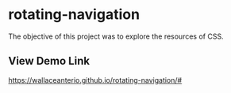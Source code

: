 # rotating-navigation

The objective of this project was to explore the resources of CSS.

## View Demo Link
https://wallaceanterio.github.io/rotating-navigation/#
